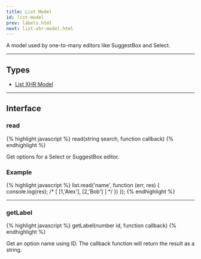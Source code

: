 ```yaml
---
title: List Model
id: list-model
prev: labels.html
next: list-xhr-model.html
---
```


A model used by one-to-many editors like SuggestBox and Select.

---

## Types

* [List XHR Model](list-xhr-model.html)

---

## Interface

### read

{% highlight javascript %}
 read(string search, function callback)
{% endhighlight %}

Get options for a Select or SuggestBox editor.

### Example
{% highlight javascript %}
list.read('name', function (err, res) {
    console.log(res);
    /*
    [
      [1,'Alex'],
      [2,'Bob']
    ]
    */
})
});
{% endhighlight %}

---

### getLabel

{% highlight javascript %}
 getLabel(number id, function callback)
{% endhighlight %}

Get an option name using ID. The callback function will return the result as a string.
